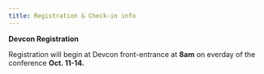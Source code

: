 ```yaml
---
title: Registration & Check-in info
---
```

**Devcon Registration**

Registration will begin at Devcon front-entrance at **8am** on everday of the conference **Oct. 11-14.**